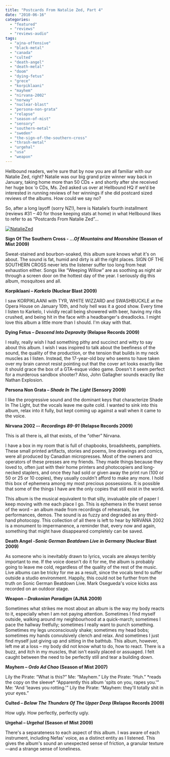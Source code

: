 ```yaml
---
title: "Postcards From Natalie Zed, Part 4"
date: "2010-06-16"
categories: 
  - "featured"
  - "reviews"
  - "reviews-audio"
tags: 
  - "ajna-offensive"
  - "black-metal"
  - "canada"
  - "culted"
  - "death-angel"
  - "death-metal"
  - "doom"
  - "dying-fetus"
  - "grece"
  - "korpiklaani"
  - "mayhem"
  - "nirvana-2002"
  - "norway"
  - "nuclear-blast"
  - "persona-non-grata"
  - "relapse"
  - "season-of-mist"
  - "sensory"
  - "southern-metal"
  - "sweden"
  - "the-sign-of-the-southern-cross"
  - "thrash-metal"
  - "urgehal"
  - "usa"
  - "weapon"
---
```


Hellbound readers, we’re sure that by now you are all familiar with our Natalie Zed, right? Natalie was our big grand prize winner way back in January, taking home more than 50 CDs + and shortly after she received her huge box ‘o CDs, Ms. Zed asked us over at Hellbound HQ if we’d be interested in running reviews of her winnings if she did postcard sized reviews of the albums. How could we say no?

So, after a long layoff (sorry NZ!), here is Natalie’s fourth installment (reviews #31 – 40 for those keeping stats at home) in what Hellbound likes to refer to as “Postcards From Natalie Zed”…

[![NatalieZed](http://www.hellbound.ca/wp-content/uploads/2010/03/NatalieZed-225x300.jpg)](http://www.hellbound.ca/wp-content/uploads/2010/03/NatalieZed.jpg)

**Sign Of The Southern Cross - _...Of Mountains and Moonshine_ (Season of Mist 2009)**

Sweat-stained and bourbon-soaked, this album sure knows what it's on about. The sound is fat, humid and dirty is all the right places. SIGN OF THE SOUTHERN CROSS never lets the listener suffer too long from heat exhaustion either. Songs like “Weeping Willow” are as soothing as night air through a screen door on the hottest day of the year. I seriously dig this album, mosquitoes and all.

**Korpiklaani – _Karkelo_ (Nuclear Blast 2009)**

I saw KORPIKLAANI with TYR, WHITE WIZZARD and SWASHBUCKLE at the Opera House on January 10th, and holy hell was it a good show. Every time I listen to Karkelo, I vividly recall being showered with beer, having my ribs crushed, and being hit in the face with a headbanger's dreadlocks. I might love this album a little more than I should. I'm okay with that.

**Dying Fetus – _Descend Into Depravity_ (Relapse Records 2009)**

I really, really wish I had something pithy and succinct and witty to say about this album. I wish I was inspired to talk about the beefiness of the sound, the quality of the production, or the tension that builds in my neck muscles as I listen. Instead, the 17-year-old boy who seems to have taken over my brain cannot resist pointing out that the cover art looks exactly like it should grace the box of a GTA-esque video game. Doesn't it seem perfect for a murderous sandbox shooter? Also, John Gallagher sounds exactly like Nathan Explosion.

**Persona Non Grata – _Shade In The Light_ (Sensory 2009)**

I like the progressive sound and the dominant keys that characterize Shade In The Light, but the vocals leave me quite cold. I wanted to sink into this album, relax into it fully, but kept coming up against a wall when it came to the voice.

**Nirvana 2002 -- _Recordings 89-91_ (Relapse Records 2009)**

This is all there is, all that exists, of the “other” Nirvana.

I have a box in my room that is full of chapbooks, broadsheets, pamphlets. These small printed artifacts, stories and poems, line drawings and comics, were all produced by Canadian micropresses. Most of the owners and operators of these presses are my friends. They made things because they loved to, often just with their home printers and photocopiers and long-necked staplers, and once they had sold or given away the print run (100 or 50 or 25 or 10 copies), they usually couldn't afford to make any more. I hold this box of ephemera among my most precious possessions. It is possible that some of the things I have are the only copies that still exist in the world.

This album is the musical equivalent to that silly, invaluable pile of paper I keep moving with me each place I go. This is ephemera in the truest sense of the word – an album made from recordings of rehearsals, live performances, demos. The sound is as fuzzy and degraded as any third-hand photocopy. This collection of all there is left to hear by NIRVANA 2002 is a monument to impermanence, a reminder that, every now and again, something that might have disappeared completely can be saved.

**Death Angel -_Sonic German Beatdown Live in Germany_ (Nuclear Blast 2009)**

As someone who is inevitably drawn to lyrics, vocals are always terribly important to me. If the voice doesn't do it for me, the album is probably going to leave me cold, regardless of the quality of the rest of the music. Live albums can be tricky for me as a result, since the vocals tend to suffer outside a studio environment. Happily, this could not be further from the truth on Sonic German Beatdown Live. Mark Osegueda's voice kicks ass recorded on an outdoor stage.

**Weapon – _Drakonian Paradigm_ (AJNA 2009)**

Sometimes what strikes me most about an album is the way my body reacts to it, especially when I am not paying attention. Sometimes I find myself outside, walking around my neighbourhood at a quick-march; sometimes I pace the hallway fretfully; sometimes I really want to punch something. Sometimes my legs unconsciously shake; sometimes my head bobs; sometimes my hands convulsively clench and relax. And sometimes I just find myself just giving up and sitting in the bathtub. This album, however, left me at a loss – my body did not know what to do, how to react. There is a buzz, and itch in my muscles, that isn't easily placed or assuaged. I felt caught between the need to be perfectly still and tear a building down.

**Mayhem – _Ordo Ad Chao_ (Season of Mist 2007)**

Lily the Pirate: “What is this?” Me: “Mayhem.” Lily the Pirate: “Huh.” \*reads the copy on the sleeve\* “Apparently this album 'spits on you, rapes you.'” Me: “And 'leaves you rotting.'” Lily the Pirate: “Mayhem: they'll totally shit in your eyes.”

**Culted – _Below The Thunders Of The Upper Deep_ (Relapse Records 2009)**

How ugly. How perfectly, perfectly ugly.

**Urgehal – _Urgehal_ (Season of Mist 2009)**

There's a separateness to each aspect of this album. I was aware of each instrument, including Nefas' voice, as a distinct entity as I listened. This gives the album's sound an unexpected sense of friction, a granular texture—and a strange sense of loneliness.
